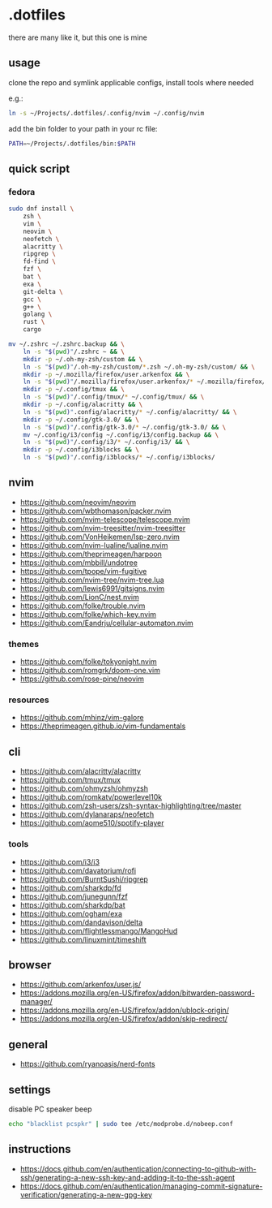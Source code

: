 # .dotfiles

there are many like it, but this one is mine

## usage

clone the repo and symlink applicable configs, install tools where needed

e.g.:

```sh
ln -s ~/Projects/.dotfiles/.config/nvim ~/.config/nvim
```

add the bin folder to your path in your rc file:

```sh
PATH=~/Projects/.dotfiles/bin:$PATH
```

## quick script

### fedora
```sh
sudo dnf install \
    zsh \
    vim \
    neovim \
    neofetch \
    alacritty \
    ripgrep \
    fd-find \
    fzf \
    bat \
    exa \
    git-delta \
    gcc \
    g++ \
    golang \
    rust \
    cargo
```

```sh
mv ~/.zshrc ~/.zshrc.backup && \
    ln -s "$(pwd)"/.zshrc ~ && \
    mkdir -p ~/.oh-my-zsh/custom && \
    ln -s "$(pwd)"/.oh-my-zsh/custom/*.zsh ~/.oh-my-zsh/custom/ && \
    mkdir -p ~/.mozilla/firefox/user.arkenfox && \
    ln -s "$(pwd)"/.mozilla/firefox/user.arkenfox/* ~/.mozilla/firefox/user.arkenfox/ && \
    mkdir -p ~/.config/tmux && \
    ln -s "$(pwd)"/.config/tmux/* ~/.config/tmux/ && \
    mkdir -p ~/.config/alacritty && \
    ln -s "$(pwd)".config/alacritty/* ~/.config/alacritty/ && \
    mkdir -p ~/.config/gtk-3.0/ && \
    ln -s "$(pwd)"/.config/gtk-3.0/* ~/.config/gtk-3.0/ && \
    mv ~/.config/i3/config ~/.config/i3/config.backup && \
    ln -s "$(pwd)"/.config/i3/* ~/.config/i3/ && \
    mkdir -p ~/.config/i3blocks && \
    ln -s "$(pwd)"/.config/i3blocks/* ~/.config/i3blocks/
```

## nvim

- https://github.com/neovim/neovim
- https://github.com/wbthomason/packer.nvim
- https://github.com/nvim-telescope/telescope.nvim
- https://github.com/nvim-treesitter/nvim-treesitter
- https://github.com/VonHeikemen/lsp-zero.nvim
- https://github.com/nvim-lualine/lualine.nvim
- https://github.com/theprimeagen/harpoon
- https://github.com/mbbill/undotree
- https://github.com/tpope/vim-fugitive
- https://github.com/nvim-tree/nvim-tree.lua
- https://github.com/lewis6991/gitsigns.nvim
- https://github.com/LionC/nest.nvim
- https://github.com/folke/trouble.nvim
- https://github.com/folke/which-key.nvim
- https://github.com/Eandrju/cellular-automaton.nvim

### themes

- https://github.com/folke/tokyonight.nvim
- https://github.com/romgrk/doom-one.vim
- https://github.com/rose-pine/neovim

### resources

- https://github.com/mhinz/vim-galore
- https://theprimeagen.github.io/vim-fundamentals

## cli

- https://github.com/alacritty/alacritty
- https://github.com/tmux/tmux
- https://github.com/ohmyzsh/ohmyzsh
- https://github.com/romkatv/powerlevel10k
- https://github.com/zsh-users/zsh-syntax-highlighting/tree/master
- https://github.com/dylanaraps/neofetch
- https://github.com/aome510/spotify-player

### tools

- https://github.com/i3/i3
- https://github.com/davatorium/rofi
- https://github.com/BurntSushi/ripgrep
- https://github.com/sharkdp/fd
- https://github.com/junegunn/fzf
- https://github.com/sharkdp/bat
- https://github.com/ogham/exa
- https://github.com/dandavison/delta
- https://github.com/flightlessmango/MangoHud
- https://github.com/linuxmint/timeshift

## browser

- https://github.com/arkenfox/user.js/
- https://addons.mozilla.org/en-US/firefox/addon/bitwarden-password-manager/
- https://addons.mozilla.org/en-US/firefox/addon/ublock-origin/
- https://addons.mozilla.org/en-US/firefox/addon/skip-redirect/

## general

- https://github.com/ryanoasis/nerd-fonts

## settings

disable PC speaker beep

```sh
echo "blacklist pcspkr" | sudo tee /etc/modprobe.d/nobeep.conf
```

## instructions

- https://docs.github.com/en/authentication/connecting-to-github-with-ssh/generating-a-new-ssh-key-and-adding-it-to-the-ssh-agent
- https://docs.github.com/en/authentication/managing-commit-signature-verification/generating-a-new-gpg-key

